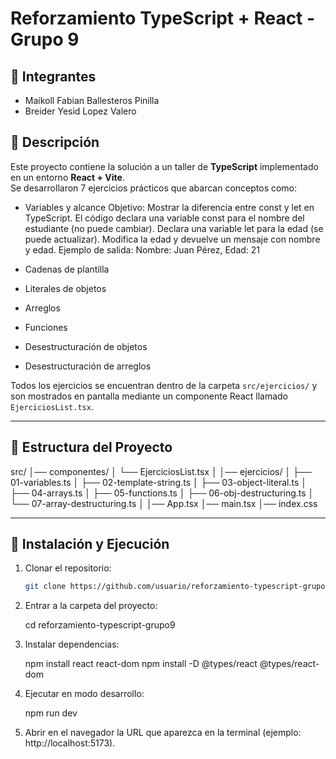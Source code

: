 # Reforzamiento TypeScript + React - Grupo 9

## 👥 Integrantes
- Maikoll Fabian Ballesteros Pinilla  
- Breider Yesid Lopez Valero  

## 📌 Descripción
Este proyecto contiene la solución a un taller de **TypeScript** implementado en un entorno **React + Vite**.  
Se desarrollaron 7 ejercicios prácticos que abarcan conceptos como:
- Variables y alcance
    Objetivo: Mostrar la diferencia entre const y let en TypeScript.
    El código declara una variable const para el nombre del estudiante (no puede cambiar).
    Declara una variable let para la edad (se puede actualizar).
    Modifica la edad y devuelve un mensaje con nombre y edad.
    Ejemplo de salida:
    Nombre: Juan Pérez, Edad: 21
    
- Cadenas de plantilla
- Literales de objetos
- Arreglos
- Funciones
- Desestructuración de objetos
- Desestructuración de arreglos

Todos los ejercicios se encuentran dentro de la carpeta `src/ejercicios/` y son mostrados en pantalla mediante un componente React llamado `EjerciciosList.tsx`.

---

## 📂 Estructura del Proyecto

src/
│── componentes/
│ └── EjerciciosList.tsx
│
│── ejercicios/
│ ├── 01-variables.ts
│ ├── 02-template-string.ts
│ ├── 03-object-literal.ts
│ ├── 04-arrays.ts
│ ├── 05-functions.ts
│ ├── 06-obj-destructuring.ts
│ └── 07-array-destructuring.ts
│
│── App.tsx
│── main.tsx
│── index.css


---

## 🚀 Instalación y Ejecución
1. Clonar el repositorio:
   ```bash
   git clone https://github.com/usuario/reforzamiento-typescript-grupo9.git

2. Entrar a la carpeta del proyecto:

    cd reforzamiento-typescript-grupo9

3. Instalar dependencias:

    npm install react react-dom
    npm install -D @types/react @types/react-dom

4. Ejecutar en modo desarrollo:

    npm run dev

5. Abrir en el navegador la URL que aparezca en la terminal (ejemplo: http://localhost:5173).